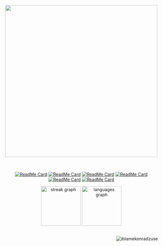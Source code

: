 
###






###


###



###

<div align="center">   
 <img src=https://i.imgur.com/m9M9ay2.png height="500" />
  </div> 
<br/>


  <div align="center"> 
<br />

[![ReadMe Card](https://github-readme-stats.vercel.app/api/pin/?username=iblamekonradzuse&repo=study_tracker&theme=rose_pine&hide_border=true&height=20)](https://github.com/iblamekonradzuse/study_tracker) 
[![ReadMe Card](https://github-readme-stats.vercel.app/api/pin/?username=iblamekonradzuse&repo=version_control&theme=rose_pine&hide_border=true&height=20)](https://github.com/iblamekonradzuse/version_control)
[![ReadMe Card](https://github-readme-stats.vercel.app/api/pin/?username=iblamekonradzuse&repo=space_invaders_like_game&theme=rose_pine&hide_border=true&height=20)](https://github.com/iblamekonradzuse/space_invaders_like_game)
[![ReadMe Card](https://github-readme-stats.vercel.app/api/pin/?username=iblamekonradzuse&repo=habit_tracker&theme=rose_pine&hide_border=true&height=20)](https://github.com/iblamekonradzuse/habit_tracker)
[![ReadMe Card](https://github-readme-stats.vercel.app/api/pin/?username=iblamekonradzuse&repo=fitness_tracker_rust&theme=rose_pine&hide_border=true&height=20)](https://github.com/iblamekonradzuse/fitness_tracker_rust)
[![ReadMe Card](https://github-readme-stats.vercel.app/api/pin/?username=iblamekonradzuse&repo=python_automations&theme=rose_pine&hide_border=true&height=20)](https://github.com/iblamekonradzuse/python_automations)

<div align="center">
  <img src="https://streak-stats.demolab.com?user=iblamekonradzuse&locale=en&mode=daily&theme=rose-pine&hide_border=true&border_radius=5" height="130" alt="streak graph"  />
  <img src="https://github-readme-stats.vercel.app/api/top-langs?username=iblamekonradzuse&locale=en&hide_title=true&layout=compact&card_width=320&langs_count=12&theme=rose_pine&hide_border=true" height="130" alt="languages graph"  />
  
</div>
<br/>

<p align="right"> <img src="https://komarev.com/ghpvc/?username=iblamekonradzuse&label=Profile%20views&color=3c3836&label=clicks&style=for-the-badge" alt="iblamekonradzuse" /> </p>

